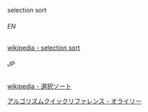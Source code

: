 selection sort

###### EN

[wikipedia - selection sort](https://en.wikipedia.org/wiki/Selection_sort)

###### JP

[wikipedia - 選択ソート](https://ja.wikipedia.org/wiki/%E9%81%B8%E6%8A%9E%E3%82%BD%E3%83%BC%E3%83%88)

[アルゴリズムクイックリファレンス - オライリー](https://www.oreilly.co.jp/books/9784873117850/)
